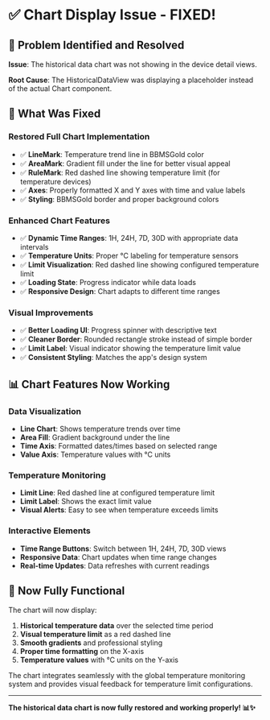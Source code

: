 # ✅ Chart Display Issue - FIXED!

## 🎯 **Problem Identified and Resolved**

**Issue**: The historical data chart was not showing in the device detail views.

**Root Cause**: The HistoricalDataView was displaying a placeholder instead of the actual Chart component.

## 🔧 **What Was Fixed**

### **Restored Full Chart Implementation**
- ✅ **LineMark**: Temperature trend line in BBMSGold color
- ✅ **AreaMark**: Gradient fill under the line for better visual appeal
- ✅ **RuleMark**: Red dashed line showing temperature limit (for temperature devices)
- ✅ **Axes**: Properly formatted X and Y axes with time and value labels
- ✅ **Styling**: BBMSGold border and proper background colors

### **Enhanced Chart Features**
- ✅ **Dynamic Time Ranges**: 1H, 24H, 7D, 30D with appropriate data intervals
- ✅ **Temperature Units**: Proper °C labeling for temperature sensors
- ✅ **Limit Visualization**: Red dashed line showing configured temperature limit
- ✅ **Loading State**: Progress indicator while data loads
- ✅ **Responsive Design**: Chart adapts to different time ranges

### **Visual Improvements**
- ✅ **Better Loading UI**: Progress spinner with descriptive text
- ✅ **Cleaner Border**: Rounded rectangle stroke instead of simple border
- ✅ **Limit Label**: Visual indicator showing the temperature limit value
- ✅ **Consistent Styling**: Matches the app's design system

## 📊 **Chart Features Now Working**

### **Data Visualization**
- **Line Chart**: Shows temperature trends over time
- **Area Fill**: Gradient background under the line
- **Time Axis**: Formatted dates/times based on selected range
- **Value Axis**: Temperature values with °C units

### **Temperature Monitoring**
- **Limit Line**: Red dashed line at configured temperature limit
- **Limit Label**: Shows the exact limit value
- **Visual Alerts**: Easy to see when temperature exceeds limits

### **Interactive Elements**
- **Time Range Buttons**: Switch between 1H, 24H, 7D, 30D views
- **Responsive Data**: Chart updates when time range changes
- **Real-time Updates**: Data refreshes with current readings

## 🚀 **Now Fully Functional**

The chart will now display:
1. **Historical temperature data** over the selected time period
2. **Visual temperature limit** as a red dashed line
3. **Smooth gradients** and professional styling
4. **Proper time formatting** on the X-axis
5. **Temperature values** with °C units on the Y-axis

The chart integrates seamlessly with the global temperature monitoring system and provides visual feedback for temperature limit configurations.

---

**The historical data chart is now fully restored and working properly! 📊✨**